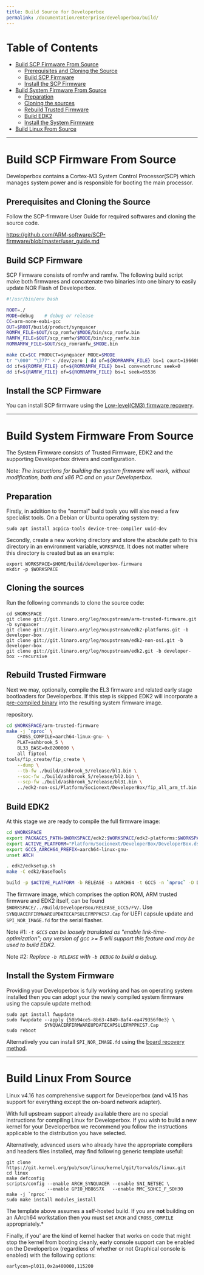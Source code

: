 ```yaml
---
title: Build Source for Developerbox
permalink: /documentation/enterprise/developerbox/build/
---
```

# Table of Contents

   * [Build SCP Firmware From Source](#build-scp-firmware-from-source)
      * [Prerequisites and Cloning the Source](#prerequisites-and-cloning-the-source)
      * [Build SCP Firmware](#build-scp-firmware)
      * [Install the SCP Firmware](#install-the-scp-firmware)
   * [Build System Firmware From Source](#build-system-firmware-from-source)
      * [Preparation](#preparation)
      * [Cloning the sources](#cloning-the-sources)
      * [Rebuild Trusted Firmware](#rebuild-trusted-firmware)
      * [Build EDK2](#build-edk2)
      * [Install the System Firmware](#install-the-system-firmware)
   * [Build Linux From Source](#build-linux-from-source)

<!-- Created by [gh-md-toc](https://github.com/ekalinin/github-markdown-toc) -->

***

# Build SCP Firmware From Source

Developerbox contains a Cortex-M3 System Control Processor(SCP) which manages
system power and is responsible for booting the main processor.

## Prerequisites and Cloning the Source

Follow the SCP-firmware User Guide for required softwares and
cloning the source code.

https://github.com/ARM-software/SCP-firmware/blob/master/user_guide.md

## Build SCP Firmware

SCP Firmware consists of romfw and ramfw. The following build script
make both firmwares and concatenate two binaries into one binary
to easily update NOR Flash of Developerbox.

~~~ sh
#!/usr/bin/env bash

ROOT=./
MODE=debug    # debug or release
CC=arm-none-eabi-gcc
OUT=$ROOT/build/product/synquacer
ROMFW_FILE=$OUT/scp_romfw/$MODE/bin/scp_romfw.bin
RAMFW_FILE=$OUT/scp_ramfw/$MODE/bin/scp_ramfw.bin
ROMRAMFW_FILE=$OUT/scp_romramfw_$MODE.bin

make CC=$CC PRODUCT=synquacer MODE=$MODE
tr "\000" "\377" < /dev/zero | dd of=${ROMRAMFW_FILE} bs=1 count=196608
dd if=${ROMFW_FILE} of=${ROMRAMFW_FILE} bs=1 conv=notrunc seek=0
dd if=${RAMFW_FILE} of=${ROMRAMFW_FILE} bs=1 seek=65536
~~~

## Install the SCP Firmware

You can install SCP firmware using the [Low-level(CM3) firmware recovery](../installation/board-recovery.md#low-level-cm3-firmware-recovery).

***

# Build System Firmware From Source

The System Firmware consists of Trusted Firmware, EDK2 and the
supporting Developerbox drivers and configuration.

Note: *The instructions for building the system firmware will work, 
      without modification, both and x86 PC and on your Developerbox.*


## Preparation

Firstly, in addition to the "normal" build tools you will also need a
few specialist tools. On a Debian or Ubuntu operating system try:

~~~
sudo apt install acpica-tools device-tree-compiler uuid-dev
~~~

Secondly, create a new working directory and store the absolute path to
this directory in an environment variable, `WORKSPACE`. It does not
matter where this directory is created but as an example:

~~~
export WORKSPACE=$HOME/build/developerbox-firmware
mkdir -p $WORKSPACE
~~~

## Cloning the sources

Run the following commands to clone the source code:

~~~
cd $WORKSPACE
git clone git://git.linaro.org/leg/noupstream/arm-trusted-firmware.git -b synquacer
git clone git://git.linaro.org/leg/noupstream/edk2-platforms.git -b developer-box
git clone git://git.linaro.org/leg/noupstream/edk2-non-osi.git -b developer-box
git clone git://git.linaro.org/leg/noupstream/edk2.git -b developer-box --recursive
~~~

## Rebuild Trusted Firmware

Next we may, optionally, compile the EL3 firmware and related
early stage bootloaders for Developerbox. If this step is skipped EDK2
will incorporate a [pre-compiled binary][1] into the resulting
system firmware image.

[1]: https://git.linaro.org/leg/noupstream/edk2-non-osi.git/tree/Platform/Socionext/DeveloperBox/README?h=developer-box
repository.

~~~ sh
cd $WORKSPACE/arm-trusted-firmware
make -j `nproc` \
	CROSS_COMPILE=aarch64-linux-gnu- \
	PLAT=ashbrook_5 \
	BL33_BASE=0x8200000 \
	all fiptool
tools/fip_create/fip_create \
	--dump \
	--tb-fw ./build/ashbrook_5/release/bl1.bin \
	--soc-fw ./build/ashbrook_5/release/bl2.bin \
	--scp-fw ./build/ashbrook_5/release/bl31.bin \
	../edk2-non-osi/Platform/Socionext/DeveloperBox/fip_all_arm_tf.bin
~~~

## Build EDK2

At this stage we are ready to compile the full firmware image:

~~~ sh
cd $WORKSPACE
export PACKAGES_PATH=$WORKSPACE/edk2:$WORKSPACE/edk2-platforms:$WORKSPACE/edk2-non-osi
export ACTIVE_PLATFORM="Platform/Socionext/DeveloperBox/DeveloperBox.dsc"
export GCC5_AARCH64_PREFIX=aarch64-linux-gnu-
unset ARCH

. edk2/edksetup.sh
make -C edk2/BaseTools

build -p $ACTIVE_PLATFORM -b RELEASE -a AARCH64 -t GCC5 -n `nproc` -D DO_X86EMU=TRUE
~~~

The firmware image, which comprises the option ROM, ARM trusted
firmware and EDK2 itself, can be found
`$WORKSPACE/../Build/DeveloperBox/RELEASE_GCC5/FV/`. Use
`SYNQUACERFIRMWAREUPDATECAPSULEFMPPKCS7.Cap` for UEFI capsule update
and `SPI_NOR_IMAGE.fd` for the serial flasher.

Note #1: *`-t GCC5` can be loosely translated as "enable
         link-time-optimization"; any version of gcc >= 5 will
	 support this feature and may be used to build EDK2*.

Note #2: *Replace `-b RELEASE` with `-b DEBUG` to build a debug.*

## Install the System Firmware

Providing your Developerbox is fully working and has on operating system
installed then you can adopt your the newly compiled system firmware
using the capsule update method:

~~~
sudo apt install fwupdate
sudo fwupdate --apply {50b94ce5-8b63-4849-8af4-ea479356f0e3} \
              SYNQUACERFIRMWAREUPDATECAPSULEFMPPKCS7.Cap
sudo reboot
~~~

Alternatively you can install `SPI_NOR_IMAGE.fd` using the [board recovery method](../installation/board-recovery.md).

***

# Build Linux From Source

Linux v4.16 has comprehensive support for Developerbox (and v4.15 has
support for everything except the on-board network adapter).

With full upstream support already available there are no special
instructions for compiling Linux for Developerbox. If you wish to build
a new kernel for your Developerbox we recommend you follow the
instructions applicable to the distribution you have selected.

Alternatively, advanced users who already have the appropriate compilers
and headers files installed, may find following generic template useful:

~~~
git clone https://git.kernel.org/pub/scm/linux/kernel/git/torvalds/linux.git
cd linux
make defconfig
scripts/config --enable ARCH_SYNQUACER --enable SNI_NETSEC \
               --enable GPIO_MB86S7X   --enable MMC_SDHCI_F_SDH30
make -j `nproc`
sudo make install modules_install
~~~

The template above assumes a self-hosted build. If you are **not**
building on an AArch64 workstation then you must set `ARCH` and
`CROSS_COMPILE` appropriately.*

Finally, if you' are the kind of kernel hacker that works on code that
might stop the kernel from booting cleanly, early console support can be
enabled on the Developerbox (regardless of whether or not Graphical
console is enabled) with the following options:

~~~
earlycon=pl011,0x2a400000,115200
~~~
